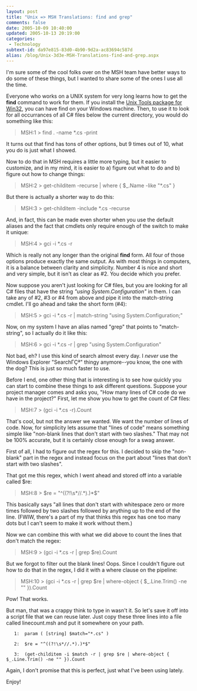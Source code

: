 ```yaml
---
layout: post
title: "Unix => MSH Translations: find and grep"
comments: false
date: 2005-10-09 10:40:00
updated: 2005-10-13 20:19:00
categories:
 - Technology
subtext-id: da97e815-83d0-4b90-9d2a-ac83694c587d
alias: /blog/Unix-3d3e-MSH-Translations-find-and-grep.aspx
---
```



I'm sure some of the cool folks over on the MSH team have better ways to do some of these things, but I wanted to share some of the ones I use all the time.

Everyone who works on a UNIX system for very long learns how to get the **find** command to work for them. If you install the [Unix Tools package for Win32](http://unxutils.sourceforge.net/), you can have find on your Windows machine. Then, to use it to look for all occurrances of all C# files below the current directory, you would do something like this:

> MSH:1 > find . -name *.cs -print

It turns out that find has tons of other options, but 9 times out of 10, what you do is just what I showed.

Now to do that in MSH requires a little more typing, but it easier to customize, and in my mind, it is easier to a) figure out what to do and b) figure out how to change things:

> MSH:2 > get-childitem -recurse | where { $_.Name -like "*.cs" }

But there is actually a shorter way to do this:

> MSH:3 > get-childitem -include *.cs -recurse

And, in fact, this can be made even shorter when you use the default aliases and the fact that cmdlets only require enough of the switch to make it unique:

> MSH:4 > gci -i *.cs -r

Which is really not any longer than the original **find** form. All four of those options produce exactly the same output. As with most things in computers, it is a balance between clarity and simplicity. Number 4 is nice and short and very simple, but it isn't as clear as #2. You decide which you prefer.

Now suppose you aren't just looking for C# files, but you are looking for all C# files that have the string _"using System.Configuration"_ in them. I can take any of #2, #3 or #4 from above and pipe it into the match-string cmdlet. I'll go ahead and take the short form (#4):

> MSH:5 > gci -i *.cs -r | match-string "using System.Configuration;"

Now, on my system I have an alias named "grep" that points to "match-string", so I actually do it like this:

> MSH:6 > gci -i *.cs -r | grep "using System.Configuration"

Not bad, eh? I use this kind of search almost every day. I _never_ use the Windows Explorer "SearchΓÇª" thingy anymore--you know, the one with the dog? This is just so much faster to use.

Before I end, one other thing that is interesting is to see how quickly you can start to combine these things to ask different questions. Suppose your project manager comes and asks you, "How many lines of C# code do we have in the project?" First, let me show you how to get the count of C# files:

> MSH:7 > (gci -i *.cs -r).Count

That's cool, but not the answer we wanted. We want the number of lines of code. Now, for simplicity lets assume that "lines of code" means something simple like "non-blank lines that don't start with two slashes." That may not be 100% accurate, but it is certainly close enough for a swag answer.

First of all, I had to figure out the regex for this. I decided to skip the "non-blank" part in the regex and instead focus on the part about "lines that don't start with two slashes".

That got me this regex, which I went ahead and stored off into a variable called $re:

> MSH:8 > $re = "^((?!\s*//.*).)*$"

This basically says "all lines that don't start with whitespace zero or more times followed by two slashes followed by anything up to the end of the line. (FWIW, there's a part of my that thinks this regex has one too many dots but I can't seem to make it work without them.)

Now we can combine this with what we did above to count the lines that don't match the regex:

> MSH:9 > (gci -i *.cs -r | grep $re).Count

But we forgot to filter out the blank lines! Oops. Since I couldn't figure out how to do that in the regex, I did it with a where clause on the pipeline:

> MSH:10 > (gci -i *.cs -r | grep $re | where-object { $_.Line.Trim() -ne "" }).Count

Pow! That works.

But man, that was a crappy think to type in wasn't it. So let's save it off into a script file that we can reuse later. Just copy these three lines into a file called linecount.msh and put it somewhere on your path.
    
       1:  param ( [string] $match="*.cs" )
    
       2:  $re = "^((?!\s*//.*).)*$"
    
       3:  (get-childitem -i $match -r | grep $re | where-object { $_.Line.Trim() -ne "" }).Count

Again, I don't promise that this is perfect, just what I've been using lately.

Enjoy!
